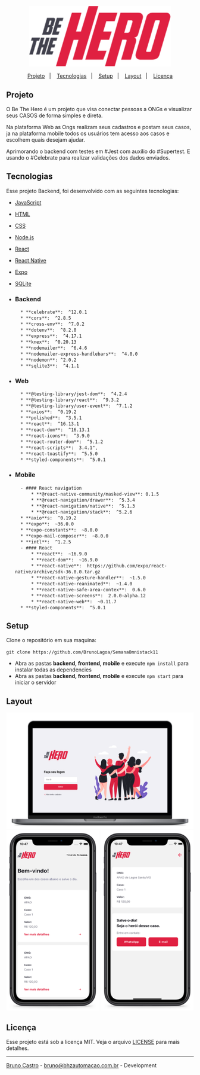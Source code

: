 <div align="center">
    <img alt="BeTheHero" title="#BeTheHero" src="frontend/src/assets/logo.png" width="380px" />
</div>

<p align="center">
  <a href="#projeto">Projeto</a>&nbsp;&nbsp;&nbsp;|&nbsp;&nbsp;&nbsp;
  <a href="#tecnologias">Tecnologias</a>&nbsp;&nbsp;&nbsp;|&nbsp;&nbsp;&nbsp;
  <a href="#setup">Setup</a>&nbsp;&nbsp;&nbsp;|&nbsp;&nbsp;&nbsp;
  <a href="#layout">Layout</a>&nbsp;&nbsp;&nbsp;|&nbsp;&nbsp;&nbsp;
  <a href="#licença">Licença</a>
</p>

## Projeto

O Be The Hero é um projeto que visa conectar pessoas a ONGs e visualizar seus CASOS de forma simples e direta.

Na plataforma Web as Ongs realizam seus cadastros e postam seus casos, ja na plataforma mobile todos os usuários tem acesso aos casos e escolhem quais desejam ajudar.

Aprimorando o backend com testes em #Jest com auxilio do #Supertest. E usando o #Celebrate para realizar validações dos dados enviados.

## Tecnologias

Esse projeto Backend, foi desenvolvido com as seguintes tecnologias:

- [JavaScript](https://developer.mozilla.org/pt-BR/docs/Web/JavaScript)
- [HTML](https://developer.mozilla.org/pt-BR/docs/Web/HTML)
- [CSS](https://developer.mozilla.org/pt-BR/docs/Web/CSS)
- [Node.js](https://nodejs.org/en/)
- [React](https://reactjs.org)
- [React Native](https://facebook.github.io/react-native/)
- [Expo](https://expo.io/)
- [SQLite](https://www.sqlite.org/index.html)

- ### Backend

      	* **celebrate**:  ^12.0.1
      	* **cors**:  ^2.8.5
      	* **cross-env**:  ^7.0.2
      	* **dotenv**:  ^8.2.0
      	* **express**:  ^4.17.1
      	* **knex**:  ^0.20.13
      	* **nodemailer**:  ^6.4.6
      	* **nodemailer-express-handlebars**:  ^4.0.0
      	* **nodemon**: ^2.0.2
      	* **sqlite3**:  ^4.1.1

- ### Web

      	* **@testing-library/jest-dom**:  ^4.2.4
      	* **@testing-library/react**:  ^9.3.2
      	* **@testing-library/user-event**:  ^7.1.2
      	* **axios**:  ^0.19.2
      	* **polished**:  ^3.5.1
      	* **react**:  ^16.13.1
      	* **react-dom**:  ^16.13.1
      	* **react-icons**:  ^3.9.0
      	* **react-router-dom**:  ^5.1.2
      	* **react-scripts**:  3.4.1",
      	* **react-toastify**:  ^5.5.0
      	* **styled-components**:  ^5.0.1

- ### Mobile
      	- #### React navigation
      		* **@react-native-community/masked-view**: 0.1.5
      		* **@react-navigation/drawer**:  ^5.3.4
      		* **@react-navigation/native**:  ^5.1.3
      		* **@react-navigation/stack**:  ^5.2.6
      	* **axio**s:  ^0.19.2
      	* **expo**:  ~36.0.0
      	* **expo-constants**:  ~8.0.0
      	* **expo-mail-composer**:  ~8.0.0
      	* **intl**:  ^1.2.5
      	- #### React
      		* **react**:  ~16.9.0
      		* **react-dom**:  ~16.9.0
      		* **react-native**:  https://github.com/expo/react-native/archive/sdk-36.0.0.tar.gz
      		* **react-native-gesture-handler**:  ~1.5.0
      		* **react-native-reanimated**:  ~1.4.0
      		* **react-native-safe-area-contex**:  0.6.0
      		* **react-native-screens**:  2.0.0-alpha.12
      		* **react-native-web**:  ~0.11.7
      	* **styled-components**:  ^5.0.1

## Setup

Clone o repositório em sua maquina:

`git clone https://github.com/BrunoLagoa/SemanaOmnistack11`

- Abra as pastas **backend, frontend, mobile** e execute `npm install` para instalar todas as dependencies
- Abra as pastas **backend, frontend, mobile** e execute `npm start` para iniciar o servidor

## Layout

<div align="center">
    <img alt="Desktop" title="#Desktop" src="frontend/src/assets/desktop-01.png" width="680px" />
</div>

<div align="center">
    <img alt="Desktop" title="#Desktop" src="frontend/src/assets/phone-01.png" width="250px" />
		<img alt="Desktop" title="#Desktop" src="frontend/src/assets/phone-02.png" width="250px" />
</div>

## Licença

Esse projeto está sob a licença MIT. Veja o arquivo [LICENSE](LICENSE.md) para mais detalhes.

---

[Bruno Castro](http://www.brunocastro.dev) - [bruno@bhzautomacao.com.br](mailto:bruno@bhzautomacao.com.br) - Development

